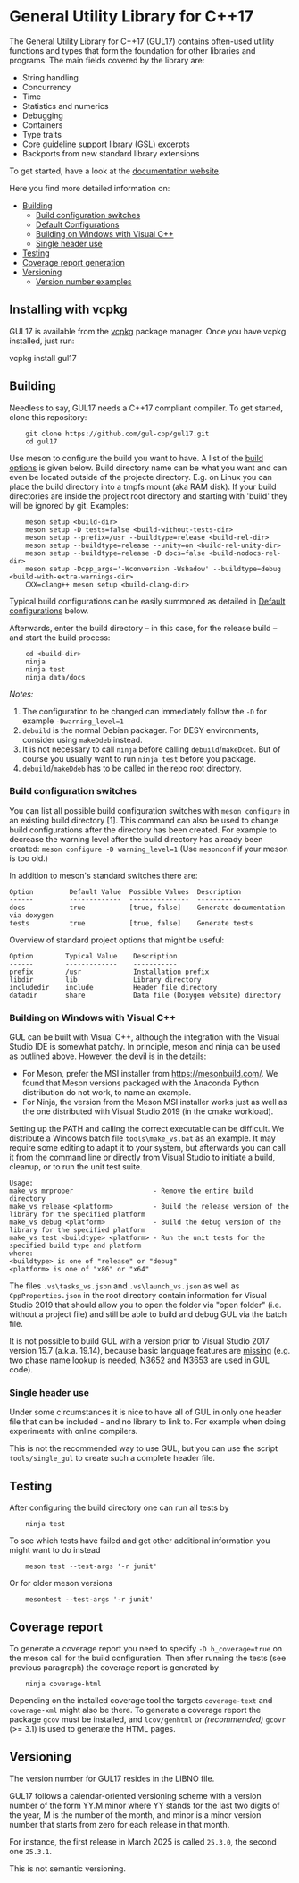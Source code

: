 # General Utility Library for C++17

The General Utility Library for C++17 (GUL17) contains often-used utility functions and
types that form the foundation for other libraries and programs. The main fields covered
by the library are:

  * String handling
  * Concurrency
  * Time
  * Statistics and numerics
  * Debugging
  * Containers
  * Type traits
  * Core guideline support library (GSL) excerpts
  * Backports from new standard library extensions

To get started, have a look at the
[documentation website](https://gul-cpp.github.io/gul17/).

Here you find more detailed information on:

* [Building](#Building)
  * [Build configuration switches](#Build-configuration-switches)
  * [Default Configurations](#Default-configurations)
  * [Building on Windows with Visual C++](#Building-on-Windows-with-Visual-C)
  * [Single header use](#Single-header-use)
* [Testing](#Testing)
* [Coverage report generation](#Coverage-report)
* [Versioning](#Versioning)
  * [Version number examples](#Version-number-examples)

## Installing with vcpkg

GUL17 is available from the [vcpkg](https://vcpkg.io/) package manager. Once you have
vcpkg installed, just run:

vcpkg install gul17

## Building <a name="Building"></a>

Needless to say, GUL17 needs a C++17 compliant compiler. To get started, clone this
repository:

        git clone https://github.com/gul-cpp/gul17.git
        cd gul17

Use meson to configure the build you want to have. A list of the
[build options](#Build-configuration-switches) is given below. Build directory name can be
what you want and can even be located outside of the projecte directory. E.g. on Linux you
can place the build directory into a tmpfs mount (aka RAM disk).
If your build directories are inside the project root directory and starting with 'build'
they will be ignored by git.
Examples:

        meson setup <build-dir>
        meson setup -D tests=false <build-without-tests-dir>
        meson setup --prefix=/usr --buildtype=release <build-rel-dir>
        meson setup --buildtype=release --unity=on <build-rel-unity-dir>
        meson setup --buildtype=release -D docs=false <build-nodocs-rel-dir>
        meson setup -Dcpp_args='-Wconversion -Wshadow' --buildtype=debug <build-with-extra-warnings-dir>
        CXX=clang++ meson setup <build-clang-dir>

Typical build configurations can be easily summoned as detailed in
[Default configurations](#Default-configurations) below.

Afterwards, enter the build directory – in this case, for the release build – and start
the build process:

        cd <build-dir>
        ninja
        ninja test
        ninja data/docs

_Notes:_

1. The configuration to be changed can immediately follow the ``-D`` for example
   ``-Dwarning_level=1``
2. ``debuild`` is the normal Debian packager. For DESY environments, consider using
   ``makeDdeb`` instead.
3. It is not necessary to call ``ninja`` before calling ``debuild``/``makeDdeb``. But of
   course you usually want to run ``ninja test`` before you package.
4. ``debuild``/``makeDdeb`` has to be called in the repo root directory.

### Build configuration switches <a name="Build-configuration-switches"></a>

You can list all possible build configuration switches with ``meson configure``
in an existing build directory [1]. This command can also be used to change
build configurations after the directory has been created. For example to
decrease the warning level after the build directory has already been created:
``meson configure -D warning_level=1`` (Use ``mesonconf`` if your meson is too
old.)

In addition to meson's standard switches there are:

    Option         Default Value  Possible Values  Description
    ------         -------------  ---------------  -----------
    docs           true           [true, false]    Generate documentation via doxygen
    tests          true           [true, false]    Generate tests

Overview of standard project options that might be useful:

    Option        Typical Value    Description
    ------        -------------    -----------
    prefix        /usr             Installation prefix
    libdir        lib              Library directory
    includedir    include          Header file directory
    datadir       share            Data file (Doxygen website) directory

### Building on Windows with Visual C++ <a name="Building-on-Windows-with-Visual-C"></a>

GUL can be built with Visual C++, although the integration with the Visual Studio IDE is
somewhat patchy. In principle, meson and ninja can be used as outlined above. However,
the devil is in the details:

* For Meson, prefer the MSI installer from https://mesonbuild.com/. We found that Meson
  versions packaged with the Anaconda Python distribution do not work, to name an
  example.
* For Ninja, the version from the Meson MSI installer works just as well as the one
  distributed with Visual Studio 2019 (in the cmake workload).

Setting up the PATH and calling the correct executable can be difficult. We distribute a
Windows batch file ``tools\make_vs.bat`` as an example. It may require some editing to
adapt it to your system, but afterwards you can call it from the command line or directly
from Visual Studio to initiate a build, cleanup, or to run the unit test suite.

    Usage:
    make_vs mrproper                    - Remove the entire build directory
    make_vs release <platform>          - Build the release version of the library for the specified platform
    make_vs debug <platform>            - Build the debug version of the library for the specified platform
    make_vs test <buildtype> <platform> - Run the unit tests for the specified build type and platform
    where:
    <buildtype> is one of "release" or "debug"
    <platform> is one of "x86" or "x64"

The files ``.vs\tasks_vs.json`` and ``.vs\launch_vs.json`` as well as
``CppProperties.json`` in the root directory contain information for Visual Studio 2019
that should allow you to open the folder via "open folder" (i.e. without a project file)
and still be able to build and debug GUL via the batch file.

It is not possible to build GUL with a version prior to Visual Studio 2017 version 15.7
(a.k.a. 19.14), because basic language features are
[missing](https://docs.microsoft.com/en-us/cpp/overview/visual-cpp-language-conformance)
(e.g. two phase name lookup is needed, N3652 and N3653 are used in GUL code).

### Single header use <a name="Single-header-use"></a>

Under some circumstances it is nice to have all of GUL in only one header file that can
be included - and no library to link to. For example when doing experiments with online
compilers.

This is not the recommended way to use GUL, but you can use the script `tools/single_gul`
to create such a complete header file.

## Testing <a name="Testing"></a>

After configuring the build directory one can run all tests by

        ninja test

To see which tests have failed and get other additional information you might want to do
instead

        meson test --test-args '-r junit'

Or for older meson versions

        mesontest --test-args '-r junit'

## Coverage report <a name="Coverage-report"></a>

To generate a coverage report you need to specify ``-D b_coverage=true`` on the meson call
for the build configuration. Then after running the tests (see previous paragraph) the
coverage report is generated by

        ninja coverage-html

Depending on the installed coverage tool the targets ``coverage-text`` and
``coverage-xml`` might also be there. To generate a coverage report the package ``gcov``
must be installed, and ``lcov/genhtml`` or *(recommended)* ``gcovr`` (>= 3.1) is used to
generate the HTML pages.

## Versioning <a name="Versioning"></a>

The version number for GUL17 resides in the LIBNO file.

GUL17 follows a calendar-oriented versioning scheme with a version number of the
form YY.M.minor where YY stands for the last two digits of the year, M is the
number of the month, and minor is a minor version number that starts from zero
for each release in that month.

For instance, the first release in March 2025 is called `25.3.0`, the second one `25.3.1`.

This is not semantic versioning.
